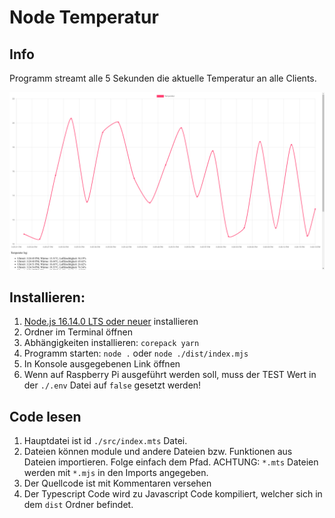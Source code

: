 # Node Temperatur

## Info

Programm streamt alle 5 Sekunden die aktuelle Temperatur an alle Clients.

![Temperatur Diagramm](./doc/TempChart.png)

## Installieren:

1. [Node.js 16.14.0 LTS oder neuer](https://nodejs.org/) installieren
2. Ordner im Terminal öffnen
3. Abhängigkeiten installieren: `corepack yarn`
4. Programm starten: `node .` oder `node ./dist/index.mjs`
5. In Konsole ausgegebenen Link öffnen
6. Wenn auf Raspberry Pi ausgeführt werden soll, muss der TEST Wert in der `./.env` Datei auf `false` gesetzt werden!

## Code lesen
1. Hauptdatei ist id `./src/index.mts` Datei.
2. Dateien können module und andere Dateien bzw. Funktionen aus Dateien importieren. Folge einfach dem Pfad. ACHTUNG: `*.mts` Dateien werden mit `*.mjs` in den Imports angegeben.
3. Der Quellcode ist mit Kommentaren versehen
4. Der Typescript Code wird zu Javascript Code kompiliert, welcher sich in dem `dist` Ordner befindet.
